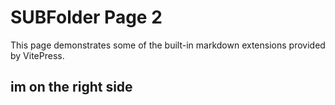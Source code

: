 # SUBFolder Page 2

This page demonstrates some of the built-in markdown extensions provided by VitePress.

## im on the right side
